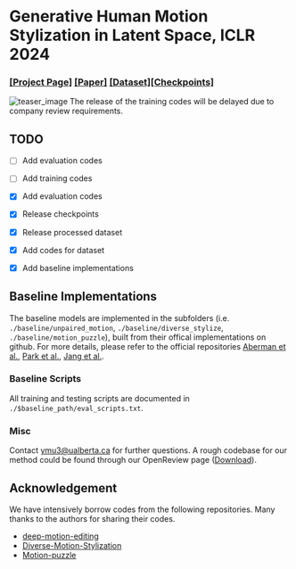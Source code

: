# Generative Human Motion Stylization in Latent Space, ICLR 2024
### [[Project Page]](https://yxmu.foo/GenMoStyle/) [[Paper]](https://openreview.net/pdf?id=daEqXJ0yZo) [[Dataset]](https://drive.google.com/drive/u/1/folders/1Cnc0n8GhDrqjcP68_j5xb6qRx72aQXWX)[[Checkpoints]](https://drive.google.com/file/d/1yTDhGbD58-zmul33iA31fmtdYoJNqfil/view?usp=share_link)
![teaser_image](./assets/teaser.png)
The release of the training codes will be delayed due to company review requirements.

## TODO
- [ ] Add evaluation codes
- [ ] Add training codes
- [x] Add evaluation codes
- [x] Release checkpoints
- [x] Release processed dataset
- [x] Add codes for dataset
- [x] Add baseline implementations

  
## Baseline Implementations
The baseline models are implemented in the subfolders (i.e. `./baseline/unpaired_motion`, `./baseline/diverse_stylize`, `./baseline/motion_puzzle`), built from their offical implementations on github. For more details, please refer to the official repositories [Aberman et al.](https://github.com/DeepMotionEditing/deep-motion-editing), [Park et al.](https://github.com/soomean/Diverse-Motion-Stylization), [Jang et al.](https://github.com/DK-Jang/motion_puzzle).

### Baseline Scripts
All training and testing scripts are documented in `./$baseline_path/eval_scripts.txt`. 

### Misc
Contact ymu3@ualberta.ca for further questions. A rough codebase for our method could be found through our OpenReview page ([Download](https://openreview.net/attachment?id=daEqXJ0yZo&name=supplementary_material)).

## Acknowledgement
We have intensively borrow codes from the following repositories. Many thanks to the authors for sharing their codes.
- [deep-motion-editing](https://github.com/DeepMotionEditing/deep-motion-editing)
- [Diverse-Motion-Stylization](https://github.com/soomean/Diverse-Motion-Stylization)
- [Motion-puzzle](https://github.com/DK-Jang/motion_puzzle)